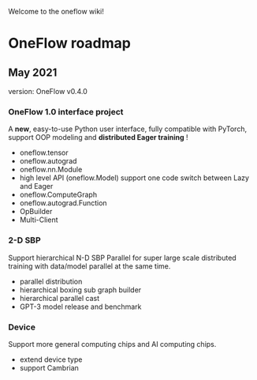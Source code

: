 Welcome to the oneflow wiki!


# OneFlow roadmap



## May 2021

version:   OneFlow v0.4.0



### OneFlow 1.0 interface project

A **new**, easy-to-use Python user interface, fully compatible with PyTorch, support OOP modeling and **distributed Eager training** !

- oneflow.tensor
- oneflow.autograd
- oneflow.nn.Module
- high level API (oneflow.Model) support one code switch between Lazy and Eager
- oneflow.ComputeGraph
- oneflow.autograd.Function
- OpBuilder
- Multi-Client



### 2-D SBP

Support hierarchical N-D SBP Parallel for super large scale distributed training with data/model parallel at the same time.

- parallel distribution
- hierarchical boxing sub graph builder 
- hierarchical parallel cast
- GPT-3 model release and benchmark



### Device

Support more general computing chips and AI computing chips.

- extend device type
- support Cambrian



